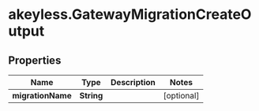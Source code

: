 # akeyless.GatewayMigrationCreateOutput

## Properties

Name | Type | Description | Notes
------------ | ------------- | ------------- | -------------
**migrationName** | **String** |  | [optional] 


